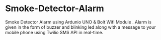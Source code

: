 # Smoke-Detector-Alarm

Smoke Detector Alarm using Ardunio UNO & Bolt Wifi Module . 
  Alarm is given in the form of buzzer and blinking led along with a message to your mobile phone using Twilio SMS API in real-time.
